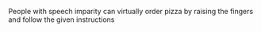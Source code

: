People with speech imparity can virtually order pizza by raising the fingers and follow the given instructions
